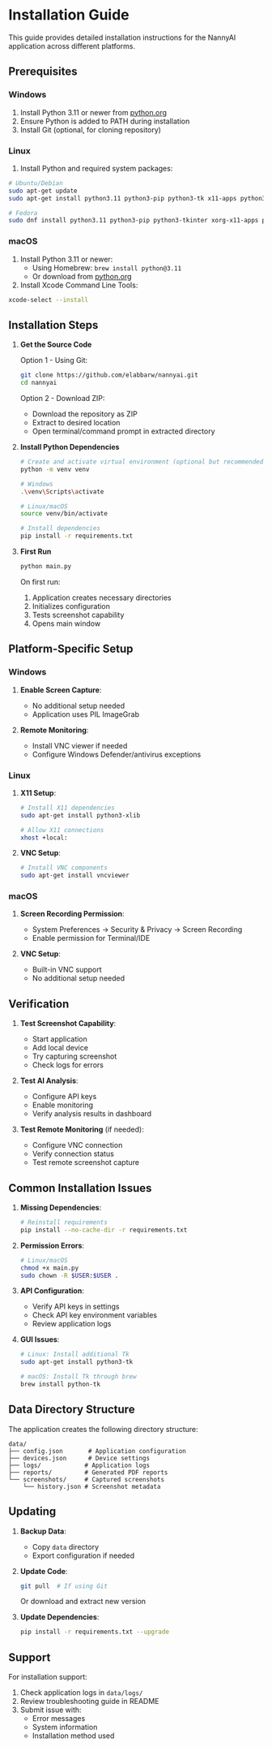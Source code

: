 # Installation Guide

This guide provides detailed installation instructions for the NannyAI application across different platforms.

## Prerequisites

### Windows
1. Install Python 3.11 or newer from [python.org](https://python.org)
2. Ensure Python is added to PATH during installation
3. Install Git (optional, for cloning repository)

### Linux
1. Install Python and required system packages:
```bash
# Ubuntu/Debian
sudo apt-get update
sudo apt-get install python3.11 python3-pip python3-tk x11-apps python3-dev

# Fedora
sudo dnf install python3.11 python3-pip python3-tkinter xorg-x11-apps python3-devel
```

### macOS
1. Install Python 3.11 or newer:
   - Using Homebrew: `brew install python@3.11`
   - Or download from [python.org](https://python.org)
2. Install Xcode Command Line Tools:
```bash
xcode-select --install
```

## Installation Steps

1. **Get the Source Code**

   Option 1 - Using Git:
   ```bash
   git clone https://github.com/elabbarw/nannyai.git
   cd nannyai
   ```

   Option 2 - Download ZIP:
   - Download the repository as ZIP
   - Extract to desired location
   - Open terminal/command prompt in extracted directory

2. **Install Python Dependencies**

   ```bash
   # Create and activate virtual environment (optional but recommended)
   python -m venv venv
   
   # Windows
   .\venv\Scripts\activate
   
   # Linux/macOS
   source venv/bin/activate
   
   # Install dependencies
   pip install -r requirements.txt
   ```

3. **First Run**

   ```bash
   python main.py
   ```

   On first run:
   1. Application creates necessary directories
   2. Initializes configuration
   3. Tests screenshot capability
   4. Opens main window

## Platform-Specific Setup

### Windows

1. **Enable Screen Capture**:
   - No additional setup needed
   - Application uses PIL ImageGrab

2. **Remote Monitoring**:
   - Install VNC viewer if needed
   - Configure Windows Defender/antivirus exceptions

### Linux

1. **X11 Setup**:
   ```bash
   # Install X11 dependencies
   sudo apt-get install python3-xlib
   
   # Allow X11 connections
   xhost +local:
   ```

2. **VNC Setup**:
   ```bash
   # Install VNC components
   sudo apt-get install vncviewer
   ```

### macOS

1. **Screen Recording Permission**:
   - System Preferences → Security & Privacy → Screen Recording
   - Enable permission for Terminal/IDE

2. **VNC Setup**:
   - Built-in VNC support
   - No additional setup needed

## Verification

1. **Test Screenshot Capability**:
   - Start application
   - Add local device
   - Try capturing screenshot
   - Check logs for errors

2. **Test AI Analysis**:
   - Configure API keys
   - Enable monitoring
   - Verify analysis results in dashboard

3. **Test Remote Monitoring** (if needed):
   - Configure VNC connection
   - Verify connection status
   - Test remote screenshot capture

## Common Installation Issues

1. **Missing Dependencies**:
   ```bash
   # Reinstall requirements
   pip install --no-cache-dir -r requirements.txt
   ```

2. **Permission Errors**:
   ```bash
   # Linux/macOS
   chmod +x main.py
   sudo chown -R $USER:$USER .
   ```

3. **API Configuration**:
   - Verify API keys in settings
   - Check API key environment variables
   - Review application logs

4. **GUI Issues**:
   ```bash
   # Linux: Install additional Tk
   sudo apt-get install python3-tk
   
   # macOS: Install Tk through brew
   brew install python-tk
   ```

## Data Directory Structure

The application creates the following directory structure:
```
data/
├── config.json       # Application configuration
├── devices.json      # Device settings
├── logs/            # Application logs
├── reports/         # Generated PDF reports
└── screenshots/     # Captured screenshots
    └── history.json # Screenshot metadata
```

## Updating

1. **Backup Data**:
   - Copy `data` directory
   - Export configuration if needed

2. **Update Code**:
   ```bash
   git pull  # If using Git
   ```
   Or download and extract new version

3. **Update Dependencies**:
   ```bash
   pip install -r requirements.txt --upgrade
   ```

## Support

For installation support:
1. Check application logs in `data/logs/`
2. Review troubleshooting guide in README
3. Submit issue with:
   - Error messages
   - System information
   - Installation method used
